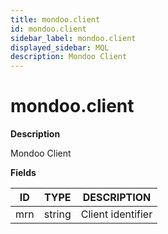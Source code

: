 ```yaml
---
title: mondoo.client
id: mondoo.client
sidebar_label: mondoo.client
displayed_sidebar: MQL
description: Mondoo Client
---
```


# mondoo.client

**Description**

Mondoo Client

**Fields**

| ID  | TYPE   | DESCRIPTION       |
| --- | ------ | ----------------- |
| mrn | string | Client identifier |
